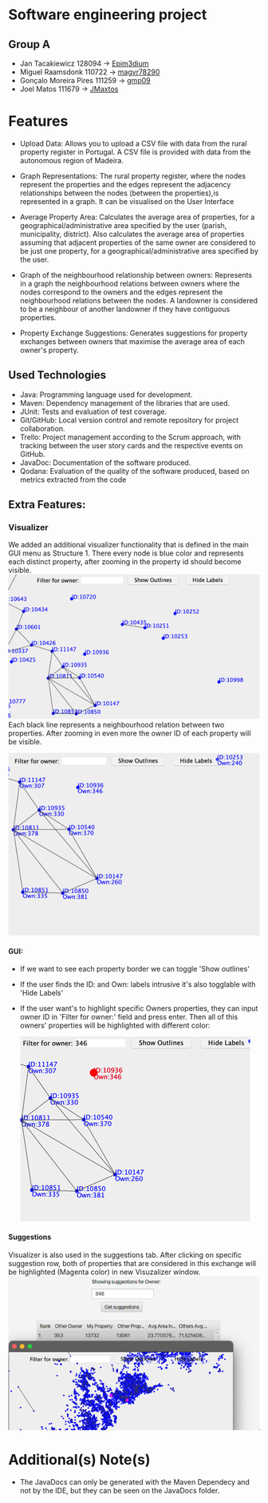 # Software engineering project
## Group A

- Jan Tacakiewicz 128094 -> [Epim3dium](https://github.com/Epim3dium)
- Miguel Raamsdonk 110722 -> [magvr78290](https://github.com/magvr78290)
- Gonçalo Moreira Pires 111259 -> [gmp09]( https://github.com/gmp08)
- Joel Matos 111679 -> [JMaxtos](https://github.com/JMaxtos)

# Features
- Upload Data: Allows you to upload a CSV file with data from the rural property register in Portugal. A CSV file is provided with data from the autonomous region of Madeira.

- Graph Representations: The rural property register, where the nodes represent the properties and the edges represent the adjacency relationships between the nodes (between the properties),is represented in a graph. It can be visualised on the User Interface

- Average Property Area: Calculates the average area of properties, for a geographical/administrative area specified by the user (parish, municipality, district). Also calculates the average area of properties assuming that adjacent properties of the same owner are considered to be just one property, for a geographical/administrative area specified by the user.

- Graph of the neighbourhood relationship between owners: Represents in a graph the neighbourhood relations between owners where the nodes correspond to the owners and the edges represent the neighbourhood relations between the nodes. A landowner is considered to be a neighbour of another landowner if they have contiguous properties.

- Property Exchange Suggestions: Generates suggestions for property exchanges between owners that maximise the average area of each owner's property.


## Used Technologies
- Java: Programming language used for development.
- Maven: Dependency management of the libraries that are used.
- JUnit: Tests and evaluation of test coverage.
- Git/GitHub: Local version control and remote repository for project collaboration.
- Trello: Project management according to the Scrum approach, with tracking between the user story cards and the respective events on GitHub.
- JavaDoc: Documentation of the software produced.
- Qodana: Evaluation of the quality of the software produced, based on metrics extracted from the code 

## Extra Features:
### Visualizer
We added an additional visualizer functionality that is defined in the main GUI menu as Structure 1.
There every node is blue color and represents each distinct property, after zooming in the property id
should become visible. ![img.png](img.png)  
Each black line represents a neighbourhood relation between two properties. After zooming in even more
the owner ID of each property will be visible.


![img_1.png](img_1.png)
#### GUI:
* If we want to see each property border we can toggle 'Show outlines'
* If the user finds the ID: and Own: labels intrusive it's also togglable with 'Hide Labels'
* If the user want's to highlight specific Owners properties, they can input owner ID in 'Filter for owner:'
  field and press enter. Then all of this owners' properties will be highlighted with different color:


  ![img_2.png](img_2.png)
#### Suggestions
Visualizer is also used in the suggestions tab. After clicking on specific suggestion row, both of properties that are considered
in this exchange will be highlighted (Magenta color) in new Visuzalizer window.
![img_3.png](img_3.png)

# Additional(s) Note(s)
- The JavaDocs can only be generated with the Maven Dependecy and not by the IDE, but they can be seen on the JavaDocs folder. 
